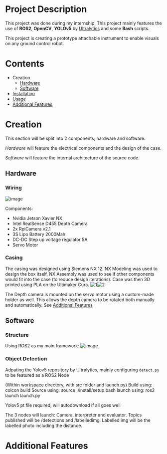 
# Project Description
This project was done during my internship. This project mainly features the use of **ROS2**, **OpenCV**, **YOLOv5** by [Ultralytics](https://github.com/ultralytics/yolov5) and some **Bash** scripts.

This project is creating a prototype attachable instrument to enable visuals on any ground control robot.

# Contents
- Creation
  - [Hardware](##hardware)
  - [Software](##software)
- [Installation]()
- [Usage]()
- [Additional Features]()


# Creation

This section will be split into 2 components; hardware and software.

_Hardware_ will feature the electrical components and the design of the case.

_Software_ will feature the internal architecture of the source code.


## Hardware

### Wiring
![image](https://github.com/user-attachments/assets/51227db9-7c74-45a7-b256-3f544db5ba76)

Components:
- Nvidia Jetson Xavier NX
- Intel RealSense D455 Depth Camera
- 2x RpiCamera v2.1
- 3S Lipo Battery 2000Mah
- DC-DC Step up voltage regulator 5A
- Servo Motor

### Casing 
The casing was designed using Siemens NX 12. NX Modeling was used to design the box itself, NX Assembly was used to see if other components would fit into the case (to reduce design iterations). Case was then 3D printed using PLA on the Ultimaker Cura.
![1](https://github.com/user-attachments/assets/2e503561-bb2a-403d-b52d-1286d6d22f28)![2](https://github.com/user-attachments/assets/ab413266-d689-4042-ab49-e0fca751c8b1)

The Depth camera is mounted on the servo motor using a custom-made holder as well. This allows the depth camera to be rotated both manually and automatically. See [Additional Features](#additional-features)


## Software
### Structure
Using ROS2 as my main framework:
![image](https://github.com/user-attachments/assets/b11856ac-6398-45ee-8ac1-b1ea334a3c7c)
 
### Object Detection
Adpating the Yolov5 repository by Ultralytics, mainly configuring ```detect.py``` to be featured as a ROS2 Node


(Within workspace directory, with src folder and launch.py)
Build using: colcon build
Source using: source ./install/setup.bash
launch using: ros2 launch launch.py

Yolov5 pt file required, will autodownload if all goes well

The 3 nodes will launch: Camera, interpreter and evaluator.
Topics published will be /detections and /labelledimg. Labelled img will be the labelled photo including the distance.

# Additional Features
